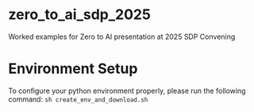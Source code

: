 # zero_to_ai_sdp_2025
Worked examples for Zero to AI presentation at 2025 SDP Convening

# Environment Setup
To configure your python environment properly, please run the following command:
```sh create_env_and_download.sh```

